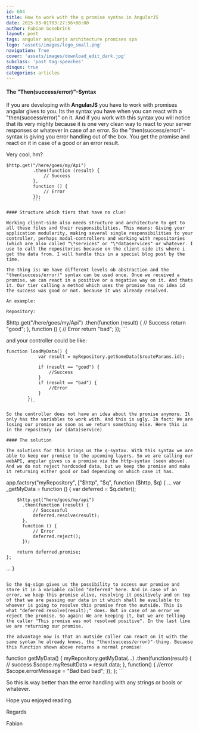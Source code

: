 ```yaml
---
id: 604
title: How to work with the q promise syntax in AngularJS
date: 2015-03-01T03:27:56+00:00
author: Fabian Gosebrink
layout: post
tags: angular angularjs architecture promises spa 
logo: 'assets/images/logo_small.png'
navigation: True
cover: 'assets/images/download_edit_dark.jpg'
subclass: 'post tag-speeches'
disqus: true
categories: articles
---
```


#### The "Then(success/error)"-Syntax

If you are developing with **AngularJS** you have to work with promises angular gives to you. Its the syntax you have when you can react with a "then(success/error)" on it. And if you work with this syntax you will notice that its very mighty because it is one very clean way to react to your server responses or whatever in case of an error. So the "then(success/error)"-syntax is giving you error handling out of the box. You get the promise and react on it in case of a good or an error result.

Very cool, hm?

```
$http.get("/here/goes/my/Api")
          .then(function (result) {
              // Success
          },
          function () {
              // Error
          });
          ```

#### Structure which tiers that have no clue!

Working client-side also needs structure and architecture to get to all these files and their responsibilities. This means: Giving your application modularity, making several single responsibilities to your controller, perhaps modal-controllers and working with repositories (which are also called "\*services" or "\*dataservices" or whatever. I use to call the repositories because on the client side its where i get the data from. I will handle this in a special blog post by the time.

The thing is: We have different levels ob abstraction and the "then(success/error)" syntax can be used once. Once we received a promise, we can react in a positive or a negative way on it. And thats it. Our tier calling a method which uses the promise has no idea id the success was good or not. because it was already resolved.

An example:

Repository:

```
$http.get("/here/goes/my/Api")
          .then(function (result) {
              // Success
              return "good";
          },
          function () {
              // Error
              return "bad";
          });
          ```

and your controller could be like:

```
function loadMyData() {
            var result = myRepository.getSomeData($routeParams.id);

            if (result == "good") {
                //Success
            }
            if (result == "bad") {
                //Error
            }
        };
        ```

So the controller does not have an idea about the promise anymore. It only has the variables to work with. And this is ugly. In fact: We are losing our promise as soon as we return something else. Here this is in the repository (or (data)service)

#### The solution

The solutions for this brings us the q-syntax. With this syntax we are able to keep our promise to the upcoming layers. So we are calling our webAPI, angular gives us a promise via the http-syntax (seen above). And we do not reject hardcoded data, but we keep the promise and make it returning either good or bad depending on which case it has.

```
app.factory("myRepository", ["$http", "$q", function ($http, $q) { 
...
var _getMyData = function () {
        var deferred = $q.defer();

        $http.get("here/goes/my/api")
          .then(function (result) {
              // Successful
              deferred.resolve(result);
          },
          function () {
              // Error
              deferred.reject();
          });

        return deferred.promise;
    };
...
}
```

So the $q-sign gives us the possibility to access our promise and store it in a variable called "deferred" here. And in case of an error, we keep this promise alive, resolving it positively and on top of that we are passing our data in it which shall be available to whoever is going to resolve this promise from the outside. This is what "deferred.resolve(result);" does. But in case of an error we reject the promise. So again: We are keeping it, but we are telling the caller "This promise was not resolved positive". In the last line we are returning our promise.

The advantage now is that an outside caller can react on it with the same syntax he already knows, the "then(success/error)"-thing. Because this function shown above returns a normal promise!

```
function getMyData() {
            myRepository.getMyData(...)
                .then(function(result) {
                        // success
                        $scope.myResultData = result.data;
                    },
                    function() {
                        //error
                        $scope.errorMessage = "Bad bad bad";
                    });
        };
        ```

So this is way better than the error handling with any strings or bools or whatever.

Hope you enjoyed reading.

Regards

Fabian
